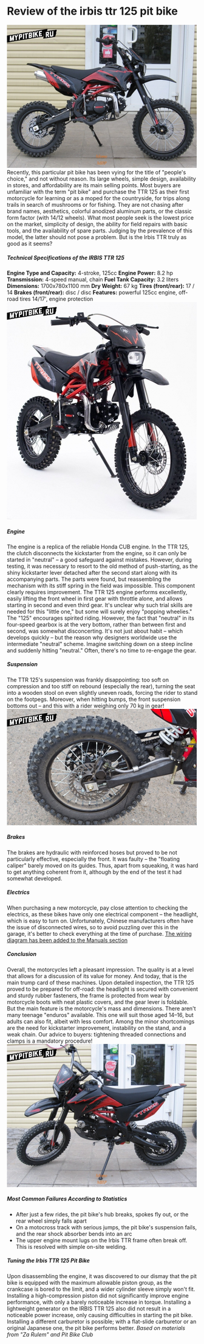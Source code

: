 # Review of the irbis ttr 125 pit bike

![Irbis TTR 125](../../static/img/6d9b64.jpg "Irbis TTR 125") Recently, this particular pit bike has been vying for the title of "people's choice," and not without reason. Its large wheels, simple design, availability in stores, and affordability are its main selling points. Most buyers are unfamiliar with the term "pit bike" and purchase the TTR 125 as their first motorcycle for learning or as a moped for the countryside, for trips along trails in search of mushrooms or for fishing. They are not chasing after brand names, aesthetics, colorful anodized aluminum parts, or the classic form factor (with 14/12 wheels). What most people seek is the lowest price on the market, simplicity of design, the ability for field repairs with basic tools, and the availability of spare parts. Judging by the prevalence of this model, the latter should not pose a problem. But is the Irbis TTR truly as good as it seems?

##### Technical Specifications of the IRBIS TTR 125

**Engine Type and Capacity:** 4-stroke, 125cc **Engine Power:** 8.2 hp **Transmission:** 4-speed manual, chain **Fuel Tank Capacity:** 3.2 liters **Dimensions:** 1700x780x1100 mm **Dry Weight:** 67 kg **Tires (front/rear):** 17 / 14 **Brakes (front/rear):** disc / disc **Features:** powerful 125cc engine, off-road tires 14/17', engine protection ![Irbis TTR 125](../../static/img/d6e911.jpg "Irbis TTR 125")

##### Engine

The engine is a replica of the reliable Honda CUB engine. In the TTR 125, the clutch disconnects the kickstarter from the engine, so it can only be started in "neutral" – a good safeguard against mistakes. However, during testing, it was necessary to resort to the old method of push-starting, as the shiny kickstarter lever detached after the second start along with its accompanying parts. The parts were found, but reassembling the mechanism with its stiff spring in the field was impossible. This component clearly requires improvement. The TTR 125 engine performs excellently, easily lifting the front wheel in first gear with throttle alone, and allows starting in second and even third gear. It's unclear why such trial skills are needed for this "little one," but some will surely enjoy "popping wheelies." The "125" encourages spirited riding. However, the fact that "neutral" in its four-speed gearbox is at the very bottom, rather than between first and second, was somewhat disconcerting. It's not just about habit – which develops quickly – but the reason why designers worldwide use the intermediate "neutral" scheme. Imagine switching down on a steep incline and suddenly hitting "neutral." Often, there's no time to re-engage the gear.

##### Suspension

The TTR 125's suspension was frankly disappointing: too soft on compression and too stiff on rebound (especially the rear), turning the seat into a wooden stool on even slightly uneven roads, forcing the rider to stand on the footpegs. Moreover, when hitting bumps, the front suspension bottoms out – and this with a rider weighing only 70 kg in gear! ![Irbis TTR 125](../../static/img/f7122e.jpg "Irbis TTR 125")

##### Brakes

The brakes are hydraulic with reinforced hoses but proved to be not particularly effective, especially the front. It was faulty – the "floating caliper" barely moved on its guides. Thus, apart from squeaking, it was hard to get anything coherent from it, although by the end of the test it had somewhat developed.

##### Electrics

When purchasing a new motorcycle, pay close attention to checking the electrics, as these bikes have only one electrical component – the headlight, which is easy to turn on. Unfortunately, Chinese manufacturers often have the issue of disconnected wires, so to avoid puzzling over this in the garage, it's better to check everything at the time of purchase. [The wiring diagram has been added to the Manuals section](http://mypitbike.ru/page/manual/)

##### Conclusion

Overall, the motorcycles left a pleasant impression. The quality is at a level that allows for a discussion of its value for money. And today, that is the main trump card of these machines. Upon detailed inspection, the TTR 125 proved to be prepared for off-road: the headlight is secured with convenient and sturdy rubber fasteners, the frame is protected from wear by motorcycle boots with neat plastic covers, and the gear lever is foldable. But the main feature is the motorcycle's mass and dimensions. There aren't many teenage "enduros" available. This one will suit those aged 14–16, but adults can also fit, albeit with less comfort. Among the minor shortcomings are the need for kickstarter improvement, instability on the stand, and a weak chain. Our advice to buyers: tightening threaded connections and clamps is a mandatory procedure! ![Irbis TTR 125](../../static/img/cff101.jpg "Irbis TTR 125")

##### Most Common Failures According to Statistics

- After just a few rides, the pit bike's hub breaks, spokes fly out, or the rear wheel simply falls apart
- On a motocross track with serious jumps, the pit bike's suspension fails, and the rear shock absorber bends into an arc
- The upper engine mount lugs on the Irbis TTR frame often break off. This is resolved with simple on-site welding.

##### Tuning the Irbis TTR 125 Pit Bike

Upon disassembling the engine, it was discovered to our dismay that the pit bike is equipped with the maximum allowable piston group, as the crankcase is bored to the limit, and a wider cylinder sleeve simply won't fit. Installing a high-compression piston did not significantly improve engine performance, with only a barely noticeable increase in torque. Installing a lightweight generator on the IRBIS TTR 125 also did not result in a noticeable power increase, only causing difficulties in starting the pit bike. Installing a different carburetor is possible; with a flat-slide carburetor or an original Japanese one, the pit bike performs better. *Based on materials from "Za Rulem" and Pit Bike Club*